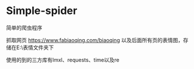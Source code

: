 # Simple-spider
简单的爬虫程序

抓取网页 https://www.fabiaoqing.com/biaoqing 以及后面所有页的表情图，存储在E:\表情文件夹下

使用的到的三方库有lmxl、requests、time以及re



